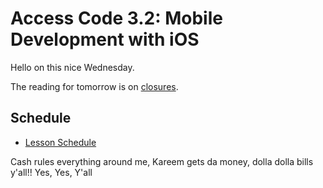 # Access Code 3.2: Mobile Development with iOS

Hello on this nice Wednesday.

The reading for tomorrow is on [closures](/lessons/closures-two).

## Schedule

- [Lesson Schedule](schedule.md)

Cash rules everything around me, Kareem gets da money, dolla dolla bills y'all!!
Yes, Yes, Y'all

